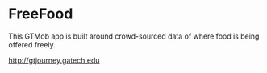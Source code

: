 FreeFood
========

This GTMob app is built around crowd-sourced data of where food is being offered freely.

http://gtjourney.gatech.edu
